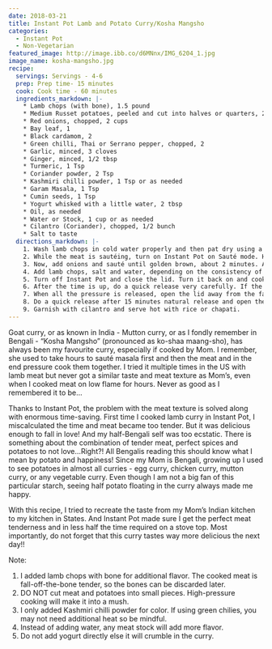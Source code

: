 ```yaml
---
date: 2018-03-21
title: Instant Pot Lamb and Potato Curry/Kosha Mangsho
categories:
  - Instant Pot
  - Non-Vegetarian
featured_image: http://image.ibb.co/d6MNnx/IMG_6204_1.jpg
image_name: kosha-mangsho.jpg
recipe:
  servings: Servings - 4-6
  prep: Prep time- 15 minutes
  cook: Cook time - 60 minutes
  ingredients_markdown: |-
    * Lamb chops (with bone), 1.5 pound
    * Medium Russet potatoes, peeled and cut into halves or quarters, 2
    * Red onions, chopped, 2 cups
    * Bay leaf, 1
    * Black cardamom, 2
    * Green chilli, Thai or Serrano pepper, chopped, 2
    * Garlic, minced, 3 cloves
    * Ginger, minced, 1/2 tbsp
    * Turmeric, 1 Tsp
    * Coriander powder, 2 Tsp
    * Kashmiri chilli powder, 1 Tsp or as needed
    * Garam Masala, 1 Tsp
    * Cumin seeds, 1 Tsp
    * Yogurt whisked with a little water, 2 tbsp
    * Oil, as needed
    * Water or Stock, 1 cup or as needed
    * Cilantro (Coriander), chopped, 1/2 bunch
    * Salt to taste
  directions_markdown: |-
    1. Wash lamb chops in cold water properly and then pat dry using a paper towel. In a wide pan, heat oil on low flame and add turmeric and salt. Add lamb chops in the pan and sauté on medium flame, till it gets light brown on all sides.
    2. While the meat is sautéing, turn on Instant Pot on Sauté mode. Heat about 2 tbsp oil and add cumin seeds, bay leaf and black cardamom. Let it heat for 30 seconds then add ginger, garlic and green chilli. Mix well and sauté for 2 minutes. 
    3. Now, add onions and sauté until golden brown, about 2 minutes. Add chilli powder, coriander powder and mix well with onions. 
    4. Add lamb chops, salt and water, depending on the consistency of the curry you like.
    5. Turn off Instant Pot and close the lid. Turn it back on and cook on high pressure for 15 minutes, with the valve in Sealing position.
    6. After the time is up, do a quick release very carefully. If the valve starts spraying liquid, nudge the valve little at a time using a spatula till most of the pressure is released.
    7. When all the pressure is released, open the lid away from the face carefully. Add whisked yogurt, cilantro, garam masala and mix well. Now add potatoes and close the lid again. Cook on high pressure for 7 minutes.
    8. Do a quick release after 15 minutes natural release and open the lid carefully. 
    9. Garnish with cilantro and serve hot with rice or chapati.
---
```

Goat curry, or as known in India - Mutton curry, or as I fondly remember in Bengali - “Kosha Mangsho” (pronounced as ko-shaa maang-sho), has always been my favourite curry, especially if cooked by Mom. I remember, she used to take hours to sauté masala first and then the meat and in the end pressure cook them together. I tried it multiple times in the US with lamb meat but never got a similar taste and meat texture as Mom’s, even when I cooked meat on low flame for hours. Never as good as I remembered it to be...

Thanks to Instant Pot, the problem with the meat texture is solved along with enormous time-saving. First time I cooked lamb curry in Instant Pot, I miscalculated the time and meat became too tender. But it was delicious enough to fall in love! And my half-Bengali self was too ecstatic. There is something about the combination of tender meat, perfect spices and potatoes to not love…Right?! All Bengalis reading this should know what I mean by potato and happiness! Since my Mom is Bengali, growing up I used to see potatoes in almost all curries - egg curry, chicken curry, mutton curry, or any vegetable curry. Even though I am not a big fan of this particular starch, seeing half potato floating in the curry always made me happy.

With this recipe, I tried to recreate the taste from my Mom’s Indian kitchen to my kitchen in States. And Instant Pot made sure I get the perfect meat tenderness and in less half the time required on a stove top. Most importantly, do not forget that this curry tastes way more delicious the next day!!

Note:
1. I added lamb chops with bone for additional flavor. The cooked meat is fall-off-the-bone tender, so the bones can be discarded later.
2. DO NOT cut meat and potatoes into small pieces. High-pressure cooking will make it into a mush. 
3. I only added Kashmiri chilli powder for color. If using green chilies, you may not need additional heat so be mindful.
4. Instead of adding water, any meat stock will add more flavor.
5. Do not add yogurt directly else it will crumble in the curry. 


